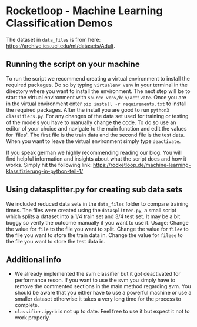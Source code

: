 # Rocketloop - Machine Learning Classification Demos

The dataset in `data_files` is from here: https://archive.ics.uci.edu/ml/datasets/Adult.

## Running the script on your machine
To run the script we recommend creating a virtual environment to install the required packages.
Do so by typing `virtualenv venv` in your terminal in the directory where you want to install the environment.
The next step will be to start the virtual environment with `source venv/bin/activate`.
Once you are in the virtual environment enter `pip install -r requirements.txt` to install the required packages.
After the install you are good to run `python3 classifiers.py`.
For any changes of the data set used for training or testing of the models you have to manually change the code.
To do so use an editor of your choice and navigate to the main function and edit the values for 'files'. The first file is the train data and the second file is the test data.
When you want to leave the virtual environment simply type `deactivate`.

If you speak german we highly recommending reading our blog. You will find helpful information and insights about what the script does and how it works. Simply hit the following link: https://rocketloop.de/machine-learning-klassifizierung-in-python-teil-1/

## Using datasplitter.py for creating sub data sets
We included reduced data sets in the `data_files` folder to compare training times. The files were created using the `datasplitter.py`, a small script which splits a dataset into a 1/4 train set and 3/4 test set. It may be a bit buggy so verify the outcome manually if you want to use it. Usage: Change the value for `file` to the file you want to split. Change the value for `filee` to the file you want to store the train data in. Change the value for `fileee` to the file you want to store the test data in.   

## Additional info
* We already implemented the svm classifier but it got deactivated for performance reson. If you want to use the svm you simply have to remove the commented sections in the main method regarding svm. You should be aware that you either have to use a powerful machine or use a smaller dataset otherwise it takes a very long time for the process to complete.
* `classifier.ipynb` is not up to date. Feel free to use it but expect it not to work properly.

